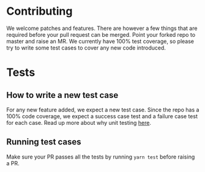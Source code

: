 # Contributing

We welcome patches and features. There are however a few things that are
required before your pull request can be merged. Point your forked repo to master and raise an MR. We currently have 100% test coverage, so please try to write some test cases to cover any new code introduced.

# Tests

## How to write a new test case

For any new feature added, we expect a new test case. Since the repo has a 100% code coverage, we expect a success case test and a failure case test for each case. Read up more about why unit testing [here](https://dzone.com/articles/top-8-benefits-of-unit-testing).

## Running test cases

Make sure your PR passes all the tests by running `yarn test` before
raising a PR.
